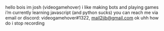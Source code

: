 hello bois im josh (videogamehover)
i like making bots and playing games
i’m currently learning javascript (and python sucks)
you can reach me via email or discord: videogamehover#1322, mail2jjb@gmail.com
ok uhh how do i stop recording
<!---
VideoGameHover/VideoGameHover is a ✨ special ✨ repository because its `README.md` (this file) appears on your GitHub profile.
You can click the Preview link to take a look at your changes.
--->
